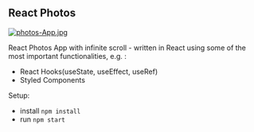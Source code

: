 ## React Photos

[![photos-App.jpg](https://i.postimg.cc/x8YssbPB/photos-App.jpg)](https://postimg.cc/tZStJJwz)

React Photos App with infinite scroll - written in React using some of the most important functionalities, e.g. :
- React Hooks(useState, useEffect, useRef)
- Styled Components

Setup:
- install ```npm install```
- run ```npm start```
